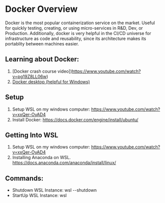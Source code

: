 # Docker Overview
Docker is the most popular containerization service on the market. Useful for quickly testing, creating, or using micro-services in R&D, Dev, or Production. Additionally, docker is very helpful in the CI/CD universe for infrastructure as code and reusability, since its architecture makes its portablity between machines easier.

## Learning about Docker:
1. [Docker crash course video])https://www.youtube.com/watch?v=pg19Z8LL06w)
2. [Docker desktop (helpful for Windows)](https://docs.docker.com/desktop/)

## Setup
1. Setup WSL on my windows computer: https://www.youtube.com/watch?v=xxQer-OyAD4
2. Install Docker: https://docs.docker.com/engine/install/ubuntu/

## Getting Into WSL
1. Setup WSL on my windows computer: https://www.youtube.com/watch?v=xxQer-OyAD4
2. Installing Anaconda on WSL.
https://docs.anaconda.com/anaconda/install/linux/

## Commands:
- Shutdown WSL Instance: wsl --shutdown
- StartUp WSL Instance: wsl
